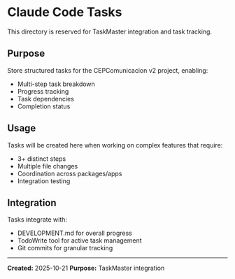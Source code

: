 # Claude Code Tasks

This directory is reserved for TaskMaster integration and task tracking.

## Purpose

Store structured tasks for the CEPComunicacion v2 project, enabling:
- Multi-step task breakdown
- Progress tracking
- Task dependencies
- Completion status

## Usage

Tasks will be created here when working on complex features that require:
- 3+ distinct steps
- Multiple file changes
- Coordination across packages/apps
- Integration testing

## Integration

Tasks integrate with:
- DEVELOPMENT.md for overall progress
- TodoWrite tool for active task management
- Git commits for granular tracking

---

**Created:** 2025-10-21
**Purpose:** TaskMaster integration
